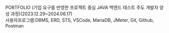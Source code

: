 PORTFOLIO (기업 요구를 반영한 프로젝트 중심 JAVA 백엔드 테스트 주도 개발자 양성 과정)(2023.12.29~2024.06.17)<br/>
사용자프로그램:DBMS, ERD, STS, VSCode, MariaDB, JMeter, Git, Github, Postman
